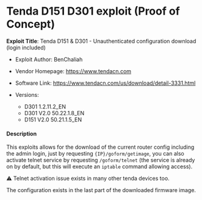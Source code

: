 # Tenda D151 D301 exploit (Proof of Concept)


__Exploit Title__: Tenda D151 & D301 - Unauthenticated configuration download (login included)


- Exploit Author: BenChaliah

- Vendor Homepage: https://www.tendacn.com

- Software Link: https://www.tendacn.com/us/download/detail-3331.html

- Versions:    
  - D301 1.2.11.2_EN
  - D301 V2.0 50.22.1.8_EN
  - D151 V2.0 50.21.1.5_EN


#### Description

This exploits allows for the download of the current router config including the admin login, just by requesting `{IP}/goform/getimage`, you can also activate telnet service by requesting `/goform/telnet` (the service is already on by default, but this will execute an `iptable` command allowing access).

⚠️ Telnet activation issue exists in many other tenda devices too.

The configuration exists in the last part of the downloaded firmware image.
